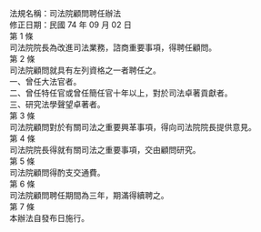 法規名稱：司法院顧問聘任辦法  
修正日期：民國 74 年 09 月 02 日  
第 1 條  
司法院院長為改進司法業務，諮商重要事項，得聘任顧問。  
第 2 條  
司法院顧問就具有左列資格之一者聘任之。  
一、曾任大法官者。  
二、曾任特任官或曾任簡任官十年以上，對於司法卓著貢獻者。  
三、研究法學聲望卓著者。  
第 3 條  
司法院顧問對於有關司法之重要興革事項，得向司法院院長提供意見。  
第 4 條  
司法院院長得就有關司法之重要事項，交由顧問研究。  
第 5 條  
司法院顧問得酌支交通費。  
第 6 條  
司法院顧問聘任期間為三年，期滿得續聘之。  
第 7 條  
本辦法自發布日施行。  



